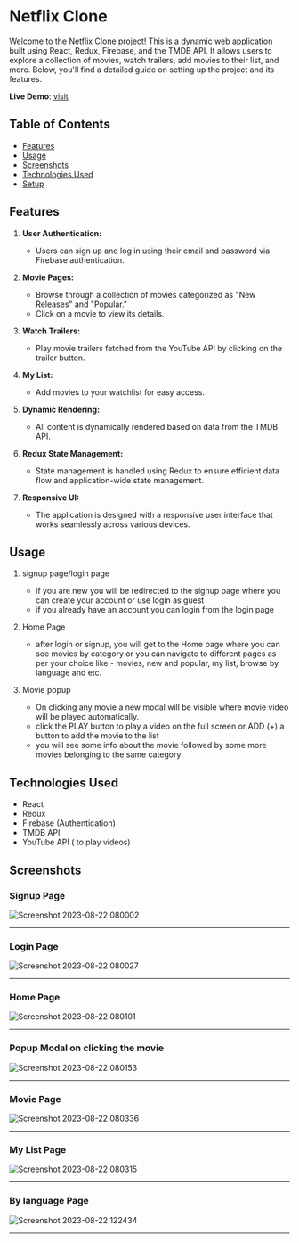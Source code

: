 # Netflix Clone

Welcome to the Netflix Clone project! This is a dynamic web application built using React, Redux, Firebase, and the TMDB API. It allows users to explore a collection of movies, watch trailers, add movies to their list, and more. Below, you'll find a detailed guide on setting up the project and its features.

**Live Demo**: [visit](https://remarkable-begonia-d6e894.netlify.app/)

## Table of Contents

- [Features](#features)
- [Usage](#usage)
- [Screenshots](#screenshots)
- [Technologies Used](#technologies-used)
- [Setup](#setup)

## Features

1. **User Authentication:**
   - Users can sign up and log in using their email and password via Firebase authentication.

2. **Movie Pages:**
   - Browse through a collection of movies categorized as "New Releases" and "Popular."
   - Click on a movie to view its details.

3. **Watch Trailers:**
   - Play movie trailers fetched from the YouTube API by clicking on the trailer button.

4. **My List:**
   - Add movies to your watchlist for easy access.

5. **Dynamic Rendering:**
   - All content is dynamically rendered based on data from the TMDB API.

6. **Redux State Management:**
   - State management is handled using Redux to ensure efficient data flow and application-wide state management.

7. **Responsive UI:**
   - The application is designed with a responsive user interface that works seamlessly across various devices.

## Usage

1. signup page/login page 
   - if you are new you will be redirected to the signup page where you can create your account or use login as guest 
   - if you already have an account you can login from the login page 

2. Home Page
   - after login or signup, you will get to the Home page where you can see movies by category or  you can navigate to different pages as per your choice like - movies, new and popular, my list, browse by language and etc.
   
3. Movie popup
   - On clicking any movie a new modal will be visible where movie video will be played automatically.
   - click the PLAY button to play a video on the full screen or  ADD (+) a button to add the movie to the list
   - you will see some info about the movie followed by some more movies belonging to the same category
  
## Technologies Used
   - React
   - Redux
   - Firebase (Authentication)
   - TMDB API
   - YouTube API ( to play videos)

## Screenshots 


### Signup Page
![Screenshot 2023-08-22 080002](https://github.com/karanjarwal999/Getflix/assets/119421686/3e69c442-7a3f-4270-8624-09bad2f58f10)
<hr>

### Login Page
![Screenshot 2023-08-22 080027](https://github.com/karanjarwal999/Getflix/assets/119421686/0218fd75-29ce-4082-a4c8-8018142b44da)
<hr>

### Home Page
![Screenshot 2023-08-22 080101](https://github.com/karanjarwal999/Getflix/assets/119421686/d770bd21-a085-4992-997b-78d989a9d7be)
<hr>

### Popup Modal on clicking the movie <br/>
![Screenshot 2023-08-22 080153](https://github.com/karanjarwal999/Getflix/assets/119421686/f7d1cd16-d5f0-4b57-b638-8051899877c3)
<hr>

### Movie Page
![Screenshot 2023-08-22 080336](https://github.com/karanjarwal999/Getflix/assets/119421686/e984d1d2-347f-4255-b94e-b72643c4b030)
<hr>

### My List Page
![Screenshot 2023-08-22 080315](https://github.com/karanjarwal999/Getflix/assets/119421686/a10e7b63-6a96-432e-a548-73b43dfddf64)
<hr>

### By language Page
![Screenshot 2023-08-22 122434](https://github.com/karanjarwal999/Getflix/assets/119421686/1a0d1125-afe6-4597-9459-9f2e86f3151d)
<hr>

